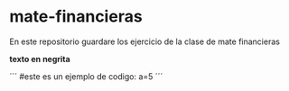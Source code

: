 # mate-financieras
En este repositorio guardare los ejercicio de la clase de mate financieras

**texto en negrita**

´´´
#este es un ejemplo de codigo:
a=5
´´´
